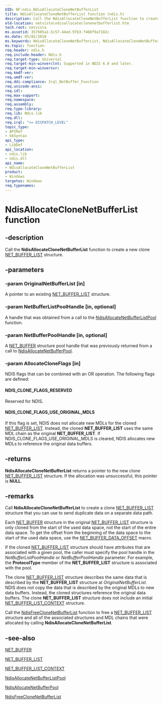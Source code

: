 ```yaml
---
UID: NF:ndis.NdisAllocateCloneNetBufferList
title: NdisAllocateCloneNetBufferList function (ndis.h)
description: Call the NdisAllocateCloneNetBufferList function to create a new clone NET_BUFFER_LIST structure.
old-location: netvista\ndisallocateclonenetbufferlist.htm
tech.root: netvista
ms.assetid: 357605a1-5c57-44ed-97b3-f466f9a7182c
ms.date: 05/02/2018
ms.keywords: NdisAllocateCloneNetBufferList, NdisAllocateCloneNetBufferList function [Network Drivers Starting with Windows Vista], ndis/NdisAllocateCloneNetBufferList, ndis_netbuf_functions_ref_52fbbc8b-cf3c-4df8-8e02-053946be8136.xml, netvista.ndisallocateclonenetbufferlist
ms.topic: function
req.header: ndis.h
req.include-header: Ndis.h
req.target-type: Universal
req.target-min-winverclnt: Supported in NDIS 6.0 and later.
req.target-min-winversvr: 
req.kmdf-ver: 
req.umdf-ver: 
req.ddi-compliance: Irql_NetBuffer_Function
req.unicode-ansi: 
req.idl: 
req.max-support: 
req.namespace: 
req.assembly: 
req.type-library: 
req.lib: Ndis.lib
req.dll: 
req.irql: "<= DISPATCH_LEVEL"
topic_type:
- APIRef
- kbSyntax
api_type:
- LibDef
api_location:
- ndis.lib
- ndis.dll
api_name:
- NdisAllocateCloneNetBufferList
product:
- Windows
targetos: Windows
req.typenames: 
---
```


# NdisAllocateCloneNetBufferList function


## -description


Call the 
  <b>NdisAllocateCloneNetBufferList</b> function to create a new clone 
  <a href="https://docs.microsoft.com/windows-hardware/drivers/ddi/content/ndis/ns-ndis-_net_buffer_list">NET_BUFFER_LIST</a> structure.


## -parameters




### -param OriginalNetBufferList [in]

A pointer to an existing <a href="https://docs.microsoft.com/windows-hardware/drivers/ddi/content/ndis/ns-ndis-_net_buffer_list">NET_BUFFER_LIST</a> structure.


### -param NetBufferListPoolHandle [in, optional]

A handle that was obtained from a call to the 
     <a href="https://docs.microsoft.com/windows-hardware/drivers/ddi/content/ndis/nf-ndis-ndisallocatenetbufferlistpool">
     NdisAllocateNetBufferListPool</a> function.


### -param NetBufferPoolHandle [in, optional]

A 
     <a href="https://docs.microsoft.com/windows-hardware/drivers/ddi/content/ndis/ns-ndis-_net_buffer">NET_BUFFER</a> structure pool handle that was
     previously returned from a call to 
     <a href="https://docs.microsoft.com/windows-hardware/drivers/ddi/content/ndis/nf-ndis-ndisallocatenetbufferpool">
     NdisAllocateNetBufferPool</a>.


### -param AllocateCloneFlags [in]

NDIS flags that can be combined with an OR operation. The following flags are defined:
     





#### NDIS_CLONE_FLAGS_RESERVED

Reserved for NDIS.



#### NDIS_CLONE_FLAGS_USE_ORIGINAL_MDLS

If this flag is set, NDIS does not allocate new MDLs for the cloned <a href="https://docs.microsoft.com/windows-hardware/drivers/ddi/content/ndis/ns-ndis-_net_buffer_list">NET_BUFFER_LIST</a>. Instead,
       the cloned <b>NET_BUFFER_LIST</b> uses the same MDL chain as the original <b>NET_BUFFER_LIST</b>. If
       NDIS_CLONE_FLAGS_USE_ORIGINAL_MDLS is cleared, NDIS allocates new MDLs to reference the original data
       buffers.


## -returns



<b>NdisAllocateCloneNetBufferList</b> returns a pointer to the new clone <a href="https://docs.microsoft.com/windows-hardware/drivers/ddi/content/ndis/ns-ndis-_net_buffer_list">NET_BUFFER_LIST</a> structure. If
     the allocation was unsuccessful, this pointer is <b>NULL</b>.




## -remarks



Call 
    <b>NdisAllocateCloneNetBufferList</b> to create a clone 
    <a href="https://docs.microsoft.com/windows-hardware/drivers/ddi/content/ndis/ns-ndis-_net_buffer_list">NET_BUFFER_LIST</a> structure that you can use
    to send duplicate data on a separate data path.

Each <a href="https://docs.microsoft.com/windows-hardware/drivers/ddi/content/ndis/ns-ndis-_net_buffer">NET_BUFFER</a> structure in the original <a href="https://docs.microsoft.com/windows-hardware/drivers/ddi/content/ndis/ns-ndis-_net_buffer_list">NET_BUFFER_LIST</a> structure is only cloned from the start of the used data space, not the start of the entire data space. To get the offset from the beginning of the data space to the start of the used data space, use the <a href="https://docs.microsoft.com/windows-hardware/drivers/network/net-buffer-data-offset">NET_BUFFER_DATA_OFFSET</a>  macro.

If the cloned <a href="https://docs.microsoft.com/windows-hardware/drivers/ddi/content/ndis/ns-ndis-_net_buffer_list">NET_BUFFER_LIST</a> structure should have attributes that are associated with a given pool,
    the caller must specify the pool handle in the 
    <i>NetBufferListPoolHandle</i> or 
    <i>NetBufferPoolHandle</i> parameter. For example, the 
    <b>ProtocolType</b> member of the <b>NET_BUFFER_LIST</b> structure is associated with the pool.

The clone <a href="https://docs.microsoft.com/windows-hardware/drivers/ddi/content/ndis/ns-ndis-_net_buffer_list">NET_BUFFER_LIST</a> structure describes the same data that is described by the <b>NET_BUFFER_LIST</b>
    structure at 
    <i>OriginalNetBufferList</i>. NDIS does not copy the data that is described by the original MDLs to new
    data buffers. Instead, the cloned structures reference the original data buffers. The clone
    <b>NET_BUFFER_LIST</b> structure does not include an initial 
    <a href="https://docs.microsoft.com/windows-hardware/drivers/ddi/content/ndis/ns-ndis-_net_buffer_list_context">
    NET_BUFFER_LIST_CONTEXT</a> structure.

Call the 
    <a href="https://docs.microsoft.com/windows-hardware/drivers/ddi/content/ndis/nf-ndis-ndisfreeclonenetbufferlist">
    NdisFreeCloneNetBufferList</a> function to free a <a href="https://docs.microsoft.com/windows-hardware/drivers/ddi/content/ndis/ns-ndis-_net_buffer_list">NET_BUFFER_LIST</a> structure and all of the associated
    structures and MDL chains that were allocated by calling 
    <b>NdisAllocateCloneNetBufferList</b>.




## -see-also




<a href="https://docs.microsoft.com/windows-hardware/drivers/ddi/content/ndis/ns-ndis-_net_buffer">NET_BUFFER</a>



<a href="https://docs.microsoft.com/windows-hardware/drivers/ddi/content/ndis/ns-ndis-_net_buffer_list">NET_BUFFER_LIST</a>



<a href="https://docs.microsoft.com/windows-hardware/drivers/ddi/content/ndis/ns-ndis-_net_buffer_list_context">NET_BUFFER_LIST_CONTEXT</a>



<a href="https://docs.microsoft.com/windows-hardware/drivers/ddi/content/ndis/nf-ndis-ndisallocatenetbufferlistpool">
   NdisAllocateNetBufferListPool</a>



<a href="https://docs.microsoft.com/windows-hardware/drivers/ddi/content/ndis/nf-ndis-ndisallocatenetbufferpool">NdisAllocateNetBufferPool</a>



<a href="https://docs.microsoft.com/windows-hardware/drivers/ddi/content/ndis/nf-ndis-ndisfreeclonenetbufferlist">NdisFreeCloneNetBufferList</a>
 

 

